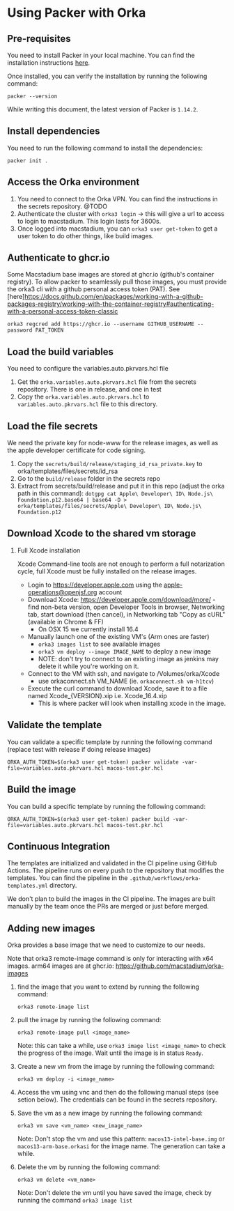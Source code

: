 # Using Packer with Orka

## Pre-requisites

You need to install Packer in your local machine. You can find the installation instructions [here](https://learn.hashicorp.com/tutorials/packer/get-started-install-cli).

Once installed, you can verify the installation by running the following command:

```shell
packer --version
```

While writing this document, the latest version of Packer is `1.14.2`.

## Install dependencies

You need to run the following command to install the dependencies:

```shell
packer init .
```

## Access the Orka environment

1. You need to connect to the Orka VPN. You can find the instructions in the secrets repository. @TODO
2. Authenticate the cluster with `orka3 login` -> this will give a url to access to login to macstadium. This login lasts for 3600s. 
3. Once logged into macstadium, you can `orka3 user get-token` to get a user token to do other things, like build images. 

## Authenticate to ghcr.io

Some Macstadium base images are stored at ghcr.io (github's container registry).  To allow packer to seamlessly pull
those images, you must provide the orka3 cli with a github personal access token (PAT). See [here]https://docs.github.com/en/packages/working-with-a-github-packages-registry/working-with-the-container-registry#authenticating-with-a-personal-access-token-classic
```
orka3 regcred add https://ghcr.io --username GITHUB_USERNAME --password PAT_TOKEN
```

## Load the build variables

You need to configure the variables.auto.pkrvars.hcl file

1. Get the `orka.variables.auto.pkrvars.hcl` file from the secrets repository. There is one in release, and one in test
2. Copy the `orka.variables.auto.pkrvars.hcl` to `variables.auto.pkrvars.hcl` file to this directory.

## Load the file secrets

We need the private key for node-www for the release images, as well as the apple developer certificate for code signing.

1. Copy the `secrets/build/release/staging_id_rsa_private.key` to orka/templates/files/secrets/id_rsa
2. Go to the `build/release` folder in the secrets repo 
3. Extract from secrets/build/release and put it in this repo (adjust the orka path in this command): `dotgpg cat Apple\ Developer\ ID\ Node.js\ Foundation.p12.base64 | base64 -D > orka/templates/files/secrets/Apple\ Developer\ ID\ Node.js\ Foundation.p12`

## Download Xcode to the shared vm storage

1. Full Xcode installation

    Xcode Command-line tools are not enough to perform a full notarization cycle, full Xcode must be fully installed on the release images.

    * Login to https://developer.apple.com using the apple-operations@openjsf.org account
    * Download Xcode: https://developer.apple.com/download/more/ - find non-beta version, open Developer Tools in browser, Networking tab, start download (then cancel), in Networking tab "Copy as cURL" (available in Chrome & FF)
        * On OSX 15 we currently install 16.4
    * Manually launch one of the existing VM's (Arm ones are faster)
      * `orka3 images list` to see available images
      * `orka3 vm deploy --image IMAGE_NAME` to deploy a new image
      * NOTE: don't try to connect to an existing image as jenkins may delete it while you're working on it.
    * Connect to the VM with ssh, and navigate to /Volumes/orka/Xcode
      * use orkaconnect.sh VM_NAME (ie. `orkaconnect.sh vm-h1tcv`)
    * Execute the curl command to download Xcode, save it to a file named Xcode_{VERSION}.xip i.e. Xcode_16.4.xip 
      * This is where packer will look when installing xcode in the image. 

## Validate the template

You can validate a specific template by running the following command (replace test with release if doing release images)

```shell
ORKA_AUTH_TOKEN=$(orka3 user get-token) packer validate -var-file=variables.auto.pkrvars.hcl macos-test.pkr.hcl
 ```

## Build the image

You can build a specific template by running the following command:

```shell
ORKA_AUTH_TOKEN=$(orka3 user get-token) packer build -var-file=variables.auto.pkrvars.hcl macos-test.pkr.hcl
```

## Continuous Integration

The templates are initialized and validated in the CI pipeline using GitHub Actions. The pipeline runs on every push to the repository that modifies the templates. You can find the pipeline in the `.github/workflows/orka-templates.yml` directory.

We don't plan to build the images in the CI pipeline. The images are built manually by the team once the PRs are merged or just before merged. 

## Adding new images

Orka provides a base image that we need to customize to our needs. 

Note that orka3 remote-image command is only for interacting with x64 images. arm64 images are at ghcr.io: https://github.com/macstadium/orka-images

1. find the image that you want to extend by running the following command:
    ```shell
    orka3 remote-image list
    ```
2. pull the image by running the following command:
    ```shell
    orka3 remote-image pull <image_name>
    ```
    Note: this can take a while, use `orka3 image list <image_name>` to check the progress of the image. Wait until the image is in status `Ready`.

3. Create a new vm from the image by running the following command:
    ```shell
    orka3 vm deploy -i <image_name>
    ```
4. Access the vm using vnc and then do the following manual steps (see setion below). The credentials can be found in the secrets repository.
5. Save the vm as a new image by running the following command:
    ```shell
    orka3 vm save <vm_name> <new_image_name>
    ```
    Note: Don't stop the vm and use this pattern: `macos13-intel-base.img` or `macos13-arm-base.orkasi` for the image name. The generation can take a while.
6. Delete the vm by running the following command:
    ```shell
    orka3 vm delete <vm_name>
    ```
    Note: Don't delete the vm until you have saved the image, check by running the command `orka3 image list`
